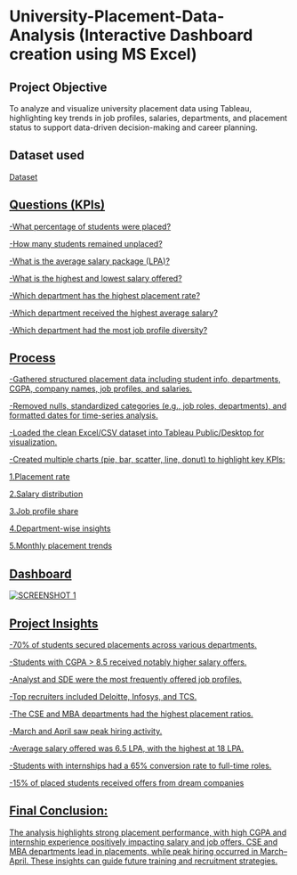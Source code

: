 # University-Placement-Data-Analysis (Interactive Dashboard creation using MS Excel)
## Project Objective
To analyze and visualize university placement data using Tableau, highlighting key trends in job profiles, salaries, departments, and placement status to support data-driven decision-making and career planning.

## Dataset used
<a href="https://github.com/SnehaKDuglet/University-Placement-Data-tbw/blob/main/README.md"> Dataset 

## Questions (KPIs)
-What percentage of students were placed?

-How many students remained unplaced?

-What is the average salary package (LPA)?

-What is the highest and lowest salary offered?

-Which department has the highest placement rate?

-Which department received the highest average salary?

-Which department had the most job profile diversity?

## Process
-Gathered structured placement data including student info, departments, CGPA, company names, job profiles, and salaries.

-Removed nulls, standardized categories (e.g., job roles, departments), and formatted dates for time-series analysis.

-Loaded the clean Excel/CSV dataset into Tableau Public/Desktop for visualization.

-Created multiple charts (pie, bar, scatter, line, donut) to highlight key KPIs:

1.Placement rate

2.Salary distribution

3.Job profile share

4.Department-wise insights

5.Monthly placement trends

## Dashboard
![SCREENSHOT 1](https://github.com/user-attachments/assets/f52c5d6a-1bac-4d29-abb1-14d964979baf)


## Project Insights
-70% of students secured placements across various departments.

-Students with CGPA > 8.5 received notably higher salary offers.

-Analyst and SDE were the most frequently offered job profiles.

-Top recruiters included Deloitte, Infosys, and TCS.

-The CSE and MBA departments had the highest placement ratios.

-March and April saw peak hiring activity.

-Average salary offered was 6.5 LPA, with the highest at 18 LPA.

-Students with internships had a 65% conversion rate to full-time roles.

-15% of placed students received offers from dream companies

## Final Conclusion:
The analysis highlights strong placement performance, with high CGPA and internship experience positively impacting salary and job offers. CSE and MBA departments lead in placements, while peak hiring occurred in March–April. These insights can guide future training and recruitment strategies.





